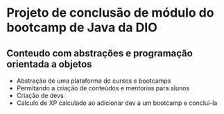# Projeto de conclusão de módulo do bootcamp de Java da DIO

## Conteudo com abstrações e programação orientada a objetos

- Abstração de uma plataforma de cursos e bootcamps
- Permitando a criação de conteúdos e mentorias para alunos
- Criação de devs
- Calculo de XP calculado ao adicionar dev a um bootcamp e conclui-la


